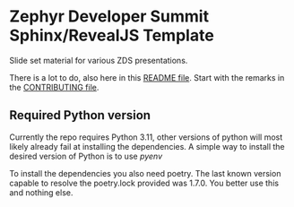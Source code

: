 # Zephyr Developer Summit Sphinx/RevealJS Template

Slide set material for various ZDS presentations.

There is a lot to do, also here in this [README file](README.md). Start with
the remarks in the [CONTRIBUTING file](CONTRIBUTING.md).


## Required Python version

Currently the repo requires Python 3.11, other versions of python will most likely already fail at installing the dependencies. A simple way to install the desired version of Python is to use *pyenv*

To install the dependencies you also need poetry. The last known version capable to resolve the poetry.lock provided was 1.7.0. You better use this and nothing else.
